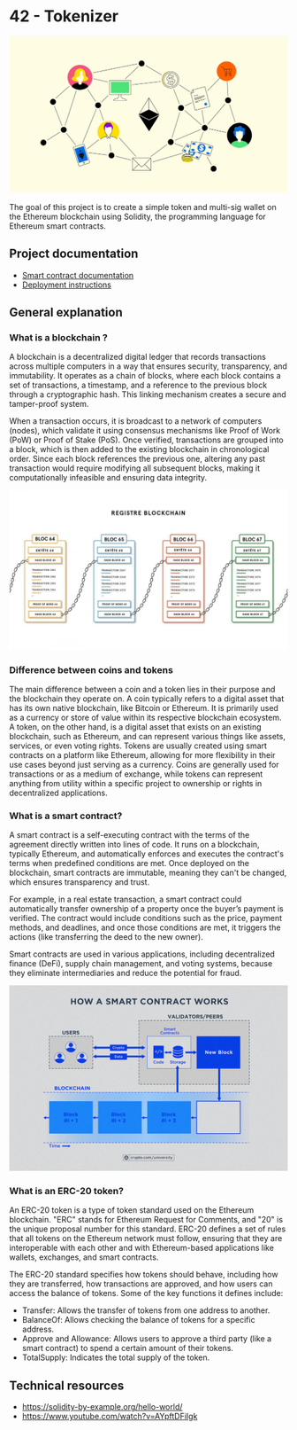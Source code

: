 # 42 - Tokenizer

![](documentation/images/banner.png)

The goal of this project is to create a simple token and multi-sig wallet on the Ethereum blockchain using Solidity, the programming language for Ethereum smart contracts. 

## Project documentation 

- [Smart contract documentation](documentation/README.md)
- [Deployment instructions](deployment/README.md)

## General explanation

### What is a blockchain ?

A blockchain is a decentralized digital ledger that records transactions across multiple computers in a way that ensures security, transparency, and immutability. It operates as a chain of blocks, where each block contains a set of transactions, a timestamp, and a reference to the previous block through a cryptographic hash. This linking mechanism creates a secure and tamper-proof system.

When a transaction occurs, it is broadcast to a network of computers (nodes), which validate it using consensus mechanisms like Proof of Work (PoW) or Proof of Stake (PoS). Once verified, transactions are grouped into a block, which is then added to the existing blockchain in chronological order. Since each block references the previous one, altering any past transaction would require modifying all subsequent blocks, making it computationally infeasible and ensuring data integrity.

![](documentation/images/blockchain_schema.jpg)

### Difference between coins and tokens

The main difference between a coin and a token lies in their purpose and the blockchain they operate on. A coin typically refers to a digital asset that has its own native blockchain, like Bitcoin or Ethereum. It is primarily used as a currency or store of value within its respective blockchain ecosystem. A token, on the other hand, is a digital asset that exists on an existing blockchain, such as Ethereum, and can represent various things like assets, services, or even voting rights. Tokens are usually created using smart contracts on a platform like Ethereum, allowing for more flexibility in their use cases beyond just serving as a currency. Coins are generally used for transactions or as a medium of exchange, while tokens can represent anything from utility within a specific project to ownership or rights in decentralized applications.

### What is a smart contract?

A smart contract is a self-executing contract with the terms of the agreement directly written into lines of code. It runs on a blockchain, typically Ethereum, and automatically enforces and executes the contract's terms when predefined conditions are met. Once deployed on the blockchain, smart contracts are immutable, meaning they can't be changed, which ensures transparency and trust.

For example, in a real estate transaction, a smart contract could automatically transfer ownership of a property once the buyer’s payment is verified. The contract would include conditions such as the price, payment methods, and deadlines, and once those conditions are met, it triggers the actions (like transferring the deed to the new owner).

Smart contracts are used in various applications, including decentralized finance (DeFi), supply chain management, and voting systems, because they eliminate intermediaries and reduce the potential for fraud.

![](documentation/images/smart_contracts_overview.jpeg)

### What is an ERC-20 token?

An ERC-20 token is a type of token standard used on the Ethereum blockchain. "ERC" stands for Ethereum Request for Comments, and "20" is the unique proposal number for this standard. ERC-20 defines a set of rules that all tokens on the Ethereum network must follow, ensuring that they are interoperable with each other and with Ethereum-based applications like wallets, exchanges, and smart contracts.

The ERC-20 standard specifies how tokens should behave, including how they are transferred, how transactions are approved, and how users can access the balance of tokens. Some of the key functions it defines include:

- Transfer: Allows the transfer of tokens from one address to another.
- BalanceOf: Allows checking the balance of tokens for a specific address.
- Approve and Allowance: Allows users to approve a third party (like a smart contract) to spend a certain amount of their tokens.
- TotalSupply: Indicates the total supply of the token.

## Technical resources

- https://solidity-by-example.org/hello-world/
- https://www.youtube.com/watch?v=AYpftDFiIgk
